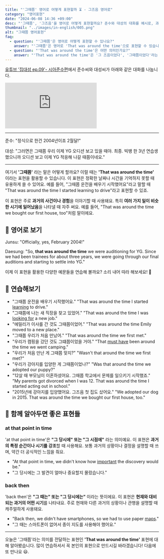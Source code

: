 ```yaml
---
title: "'그때쯤' 영어로 어떻게 표현할까 ⏳ - 그즈음 영어로"
category: "영어표현"
date: "2024-06-08 14:36 +09:00"
desc: "'그때쯤', '그즈음'을 영어로 어떻게 표현할까요? 준수와 대성의 대화를 예시로, 과거의 특정 시점을 언급하는 상황을 자연스럽게 영어로 말하는 법을 알아봅시다. 일상 대화에서 유용하게 쓸 수 있는 영어 표현을 배워보세요."
thumbnail: "../images/in-english/005.png"
alt: "그때쯤 영어표현"
faq:
  - question: "'그때쯤'은 영어로 어떻게 표현할 수 있나요?"
    answer: "'그때쯤'은 영어로 'That was around the time'으로 표현할 수 있습니다. 이 표현은 과거의 특정 시점을 대략적으로 가리킬 때 사용됩니다. 예를 들어, 'That was around the time we graduated from college'는 '우리가 대학을 졸업할 때쯤이었어'라는 의미입니다."
  - question: "'That was around the time'은 어떤 의미인가요?"
    answer: "'That was around the time'은 '그 즈음이었다', '그때쯤이었다'라는 의미로, 과거의 특정 시점이나 기간을 대략적으로 지칭할 때 사용합니다. 정확한 날짜나 시간을 모르거나 굳이 특정하지 않아도 될 때 이 표현을 씁니다. 예를 들어, 'That was around the time smartphones became popular'는 '그때쯤 스마트폰이 인기를 끌기 시작했어'라는 뜻입니다."
---
```


[유튜브 '집대성 ep.09'- 시아준수편](https://www.youtube.com/watch?v=wfPsPsSVQoU&t=639s)에서 준수씨와 대성씨가 아래와 같은 대화를 나눕니다.

<iframe class="youtube" src="https://www.youtube.com/embed/wfPsPsSVQoU?si=tlNSUgvRt4yrK6Cy&amp;start=639" title="YouTube video player" frameborder="0" allow="accelerometer; autoplay; clipboard-write; encrypted-media; gyroscope; picture-in-picture; web-share" referrerpolicy="strict-origin-when-cross-origin" allowfullscreen></iframe>

---

준수: "정식으로 한건 2004년이죠 2월달!"

대성: "그러면은 그때쯤 우리 이제 YG 오디션 보고 있을 때야. 최종. 빅뱅 한 3년 연습생 했으니까 오디션 보고 이제 YG 적응해 나갈 때쯤이네요."

---

여기서 **'그때쯤'** 라는 말은 어떻게 할까요? 이럴 때는 **'That was around the time'** 이라는 표현을 활용할 수 있습니다. 이 표현은 정확한 날짜나 시간을 기억하지 못할 때 유용하게 쓸 수 있어요. 예를 들어, "그때쯤 운전을 배우기 시작했어요"라고 말할 때 "That was around the time I started learning to drive"라고 표현할 수 있죠.

이 표현은 주로 **과거의 사건이나 경험**을 이야기할 때 사용돼요. 특히 **여러 가지 일이 비슷한 시기에 일어났음**을 나타낼 때 자주 써요. 예를 들어, "That was around the time we bought our first house, too"처럼 말이에요.

## 📖 영어로 보기

Junsu: "Officially, yes, February 2004!"

Daesung: "So, **that was around the time** we were auditioning for YG. Since we had been trainees for about three years, we were going through our final auditions and starting to settle into YG."

이제 이 표현을 활용한 다양한 예문들을 연습해 볼까요? 소리 내어 따라 해보세요! 🚀

## 💬 연습해보기

<ul data-interactive-list>
  <li data-interactive-item>
    <span data-toggler>"그때쯤 운전을 배우기 시작했어요."</span>
    <span data-answer>"That was around the time I started <a href="/blog/in-english/245.learn/">learning</a> to drive."</span>
  </li>
  <li data-interactive-item>
    <span data-toggler>"그때쯤에 나는 새 직장을 찾고 있었어."</span>
    <span data-answer>"That was around the time I was <a href="/blog/in-english/173.look-for/">looking for</a> a new job."</span>
  </li>
  <li data-interactive-item>
    <span data-toggler>"에밀리가 이사를 간 것도 그때쯤이었어."</span>
    <span data-answer>"That was around the time Emily moved to a new place."</span>
  </li>
  <li data-interactive-item>
    <span data-toggler>"그때쯤 우리가 처음 만났어."</span>
    <span data-answer>"That was around the time we first met."</span>
  </li>
  <li data-interactive-item>
    <span data-toggler>"우리가 캠핑을 갔던 것도 그떄쯤이었을 거야."</span>
    <span data-answer>"That <a href="/blog/했을거야-영어표현/">must have</a> been around the time we went camping."</span>
  </li>
  <li data-interactive-item>
    <span data-toggler>"우리가 처음 만난 게 그때쯤 맞지?"</span>
    <span data-answer>"Wasn't that around the time we first met?"</span>
  </li>
  <li data-interactive-item>
    <span data-toggler>"우리가 강아지를 입양한 게 그때쯤이었나?"</span>
    <span data-answer>"Was that around the time we adopted our puppy?"</span>
  </li>
  <li data-interactive-item>
    <span data-toggler>"12살 때 부모님이 이혼하셨어요. 그때쯤 학교에서 문제를 일으키기 시작했죠."</span>
    <span data-answer>"My parents got divorced when I was 12. That was around the time I started acting out in school."</span>
  </li>
  <li data-interactive-item>
    <span data-toggler>"2015년에 강아지를 입양했어요. 그즈음 첫 집도 샀어요."</span>
    <span data-answer>"We adopted our dog in 2015. That was around the time we bought our first house, too."</span>
  </li>
</ul>

## 🤝 함께 알아두면 좋은 표현들

### at that point in time

'at that point in time'은 **"그 당시에" 또는 "그 시점에"** 라는 의미예요. 이 표현은 **과거의 특정 순간이나 시기를 강조**할 때 사용해요. 보통 과거의 상황이나 결정을 설명할 때 쓰며, 약간 더 공식적인 느낌을 줘요.

- "At that point in time, we didn't know how [important](/blog/in-english/318.important/) the discovery would be."
- "그 당시에는 그 발견이 얼마나 중요할지 몰랐습니다."

### back then

'back then'은 **"그 때는" 또는 "그 당시에는"** 이라는 뜻이에요. 이 표현은 **현재와 대비되는 과거의 어떤 시기**를 나타내요. 주로 현재와 다른 과거의 상황이나 관행을 설명할 때 캐주얼하게 사용돼요.

- "Back then, we didn't have smartphones, so we had to use paper [maps](/blog/in-english/535.map/)."
- "그 때는 스마트폰이 없어서 종이 지도를 사용해야 했어요."

---

오늘은 '그때쯤'라는 의미를 전달하는 표현인 **'That was around the time'** 표현에 대해 알아봤습니다. 많이 연습하셔서 꼭 본인의 표현으로 만드시길 바라겠습니다! 다음에 또 만나요 😃.
